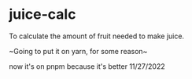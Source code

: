 # juice-calc
To calculate the amount of fruit needed to make juice.

~Going to put it on yarn, for some reason~

now it's on pnpm because it's better
11/27/2022
